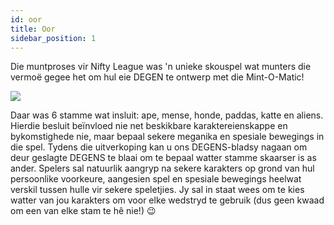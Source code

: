 ```yaml
---
id: oor
title: Oor
sidebar_position: 1
---
```


Die muntproses vir Nifty League was 'n unieke skouspel wat munters die vermoë gegee het om hul eie DEGEN te ontwerp met die Mint-O-Matic!

![](/img/mintomatic.gif)

Daar was 6 stamme wat insluit: ape, mense, honde, paddas, katte en aliens. Hierdie besluit beïnvloed nie net beskikbare karaktereienskappe en bykomstighede nie, maar bepaal sekere meganika en spesiale bewegings in die spel. Tydens die uitverkoping kan u ons DEGENS-bladsy nagaan om deur geslagte DEGENS te blaai om te bepaal watter stamme skaarser is as ander. Spelers sal natuurlik aangryp na sekere karakters op grond van hul persoonlike voorkeure, aangesien spel en spesiale bewegings heelwat verskil tussen hulle vir sekere speletjies. Jy sal in staat wees om te kies watter van jou karakters om voor elke wedstryd te gebruik (dus geen kwaad om een van elke stam te hê nie!) 😉

